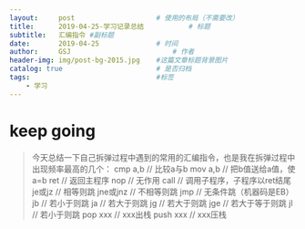 ```yaml
---
layout:     post   				    # 使用的布局（不需要改）
title:      2019-04-25-学习记录总结			# 标题 
subtitle:   汇编指令 #副标题
date:       2019-04-25 				# 时间
author:     GSJ 						# 作者
header-img: img/post-bg-2015.jpg 	#这篇文章标题背景图片
catalog: true 						# 是否归档
tags:								#标签
    - 学习
---
```


# keep going
>今天总结一下自己拆弹过程中遇到的常用的汇编指令，也是我在拆弹过程中出现频率最高的几个：
    cmp    a,b    //  比较a与b
    mov    a,b    //  把b值送给a值，使a=b
    ret          //  返回主程序
    nop          //  无作用
    call         //  调用子程序，子程序以ret结尾
    je或jz       //  相等则跳
    jne或jnz     //  不相等则跳
    jmp          //  无条件跳（机器码是EB）
    jb          //  若小于则跳
    ja          //  若大于则跳
    jg         //  若大于则跳
    jge        //  若大于等于则跳
    jl         //  若小于则跳
    pop xxx   //  xxx出栈
    push xxx  //  xxx压栈	
